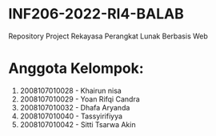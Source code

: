 # INF206-2022-RI4-BALAB

Repository Project Rekayasa Perangkat Lunak Berbasis Web

# Anggota Kelompok:
1. 2008107010028 - Khairun nisa
2. 2008107010029 - Yoan Rifqi Candra
4. 2008107010032 - Dhafa Aryanda
5. 2008107010040 - Tassyirifiyya
6. 2008107010042 - Sitti Tsarwa Akin
